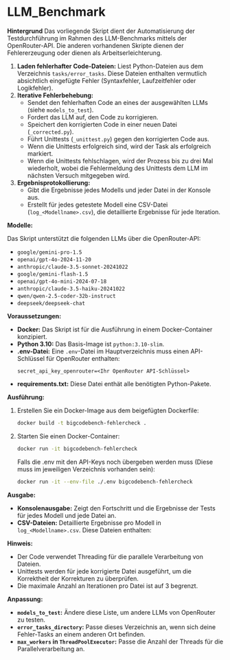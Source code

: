 # LLM_Benchmark

**Hintergrund**
Das vorliegende Skript dient der Automatisierung der Testdurchführung im Rahmen des LLM-Benchmarks mittels der OpenRouter-API. Die anderen vorhandenen Skripte dienen der Fehlererzeugung oder dienen als Arbeitserleichterung. 

1.  **Laden fehlerhafter Code-Dateien:** Liest Python-Dateien aus dem Verzeichnis `tasks/error_tasks`. Diese Dateien enthalten vermutlich absichtlich eingefügte Fehler (Syntaxfehler, Laufzeitfehler oder Logikfehler).
2.  **Iterative Fehlerbehebung:**
    *   Sendet den fehlerhaften Code an eines der ausgewählten LLMs (siehe `models_to_test`).
    *   Fordert das LLM auf, den Code zu korrigieren.
    *   Speichert den korrigierten Code in einer neuen Datei (`_corrected.py`).
    *   Führt Unittests (`_unittest.py`) gegen den korrigierten Code aus.
    *   Wenn die Unittests erfolgreich sind, wird der Task als erfolgreich markiert.
    *   Wenn die Unittests fehlschlagen, wird der Prozess bis zu drei Mal wiederholt, wobei die Fehlermeldung des Unittests dem LLM im nächsten Versuch mitgegeben wird.
3.  **Ergebnisprotokollierung:**
    *   Gibt die Ergebnisse jedes Modells und jeder Datei in der Konsole aus.
    *   Erstellt für jedes getestete Modell eine CSV-Datei (`log_<Modellname>.csv`), die detaillierte Ergebnisse für jede Iteration.

**Modelle:**

Das Skript unterstützt die folgenden LLMs über die OpenRouter-API:

*   `google/gemini-pro-1.5`
*   `openai/gpt-4o-2024-11-20`
*   `anthropic/claude-3.5-sonnet-20241022`
*   `google/gemini-flash-1.5`
*   `openai/gpt-4o-mini-2024-07-18`
*   `anthropic/claude-3.5-haiku-20241022`
*   `qwen/qwen-2.5-coder-32b-instruct`
*   `deepseek/deepseek-chat`

**Voraussetzungen:**

*   **Docker:** Das Skript ist für die Ausführung in einem Docker-Container konzipiert.
*   **Python 3.10:** Das Basis-Image ist `python:3.10-slim`.
*   **.env-Datei:** Eine `.env`-Datei im Hauptverzeichnis muss einen API-Schlüssel für OpenRouter enthalten:
    ```
    secret_api_key_openrouter=<Ihr OpenRouter API-Schlüssel>
    ```
*   **requirements.txt:** Diese Datei enthät alle benötigten Python-Pakete.

**Ausführung:**

1.  Erstellen Sie ein Docker-Image aus dem beigefügten Dockerfile:
    ```bash
    docker build -t bigcodebench-fehlercheck .
    ```
2.  Starten Sie einen Docker-Container:
    ```bash
    docker run -it bigcodebench-fehlercheck
    ```
    Falls die .env mit den API-Keys noch übergeben werden muss (Diese muss im jeweiligen Verzeichnis vorhanden sein):
    ```bash
    docker run -it --env-file ./.env bigcodebench-fehlercheck
    ```
   
**Ausgabe:**

*   **Konsolenausgabe:** Zeigt den Fortschritt und die Ergebnisse der Tests für jedes Modell und jede Datei an.
*   **CSV-Dateien:** Detaillierte Ergebnisse pro Modell in `log_<Modellname>.csv`. Diese Dateien enthalten:

**Hinweis:**

*   Der Code verwendet Threading für die parallele Verarbeitung von Dateien.
*   Unittests werden für jede korrigierte Datei ausgeführt, um die Korrektheit der Korrekturen zu überprüfen.
*   Die maximale Anzahl an Iterationen pro Datei ist auf 3 begrenzt.

**Anpassung:**

*   **`models_to_test`:**  Ändere diese Liste, um andere LLMs von OpenRouter zu testen.
*   **`error_tasks_directory`:** Passe dieses Verzeichnis an, wenn sich deine Fehler-Tasks an einem anderen Ort befinden.
*   **`max_workers` in `ThreadPoolExecutor`:** Passe die Anzahl der Threads für die Parallelverarbeitung an.






